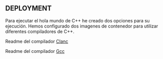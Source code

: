 ## DEPLOYMENT
Para ejecutar el hola mundo de C++ he creado dos opciones para su ejecución. Hemos configurado dos imagenes de contenedor para utilizar diferentes compiladores de C++.

Readme del compilador [Clanc](https://github.com/kamilinuxoficial/hello-apps/tree/main/helloC%2B%2B/Clanc)

Readme del compilador [Gcc](https://github.com/kamilinuxoficial/hello-apps/tree/main/helloC%2B%2B/gcc)


